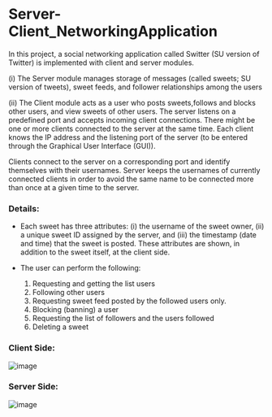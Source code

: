 # Server-Client_NetworkingApplication

In this project, a social networking application called Switter (SU 
version of Twitter) is  implemented with client and server modules.

(i) The Server module manages storage of messages (called sweets; SU version of tweets), sweet feeds, and follower
relationships among the users 

(ii) The Client module acts as a user who posts sweets,follows and blocks other users, and view sweets of other users.
The server listens on a predefined port and accepts incoming client connections. There might
be one or more clients connected to the server at the same time. Each client knows the IP 
address and the listening port of the server (to be entered through the Graphical User Interface 
(GUI)). 

Clients connect to the server on a corresponding port and identify themselves with 
their usernames. Server keeps the usernames of currently connected clients in order to 
avoid the same name to be connected more than once at a given time to the server. 

### Details:
- Each sweet has three attributes: (i) the username of the sweet owner, (ii) a unique sweet ID 
assigned by the server, and (iii) the timestamp (date and time) that the sweet is posted. These 
attributes are shown, in addition to the sweet itself, at the client side.
- The user can perform the following:

  1. Requesting and getting the list users
  2. Following other users
  3. Requesting sweet feed posted by the followed users only.
  4. Blocking (banning) a user 
  5. Requesting the list of followers and the users followed
  6. Deleting a sweet

### Client Side:
![image](https://user-images.githubusercontent.com/76870399/152242338-1554de75-3437-4d7d-b3a9-e8398c1afc60.png)

### Server Side:
![image](https://user-images.githubusercontent.com/76870399/152242262-bca430fd-6c9d-4c12-b7dc-1cdaf770a26b.png)
